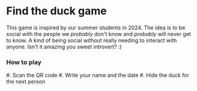 # Find the duck game

This game is inspired by our summer students in 2024. The idea is to be social with the people we *probably* don't know and *probably* will never get to know. A kind of being social without really needing to interact with anyone. Isn't it amazing you sweet introvert? :)

### How to play
#. Scan the QR code
#. Write your name and the date
#. Hide the duck for the next person
